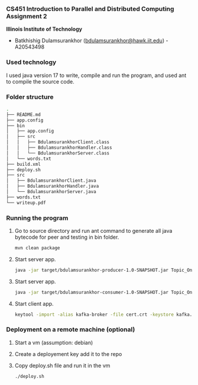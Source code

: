 ### CS451 Introduction to Parallel and Distributed Computing Assignment 2
**Illinois Institute of Technology**  

* Batkhishig Dulamsurankhor (bdulamsurankhor@hawk.iit.edu) - A20543498

### Used technology

I used java version 17 to write, compile and run the program, and used ant to compile the source code.

### Folder structure

```bash
.
├── README.md
├── app.config
├── bin
│   ├── app.config
│   ├── src
│   │   ├── BdulamsurankhorClient.class
│   │   ├── BdulamsurankhorHandler.class
│   │   └── BdulamsurankhorServer.class
│   └── words.txt
├── build.xml
├── deploy.sh
├── src
│   ├── BdulamsurankhorClient.java
│   ├── BdulamsurankhorHandler.java
│   └── BdulamsurankhorServer.java
├── words.txt
└── writeup.pdf
```

### Running the program

1. Go to source directory and run ant command to generate all java bytecode for peer and testing in bin folder.
    ```bash
    mvn clean package
    ``` 

2. Start server app.
    ```bash
    java -jar target/bdulamsurankhor-producer-1.0-SNAPSHOT.jar Topic_One
    ``` 

2. Start server app.
    ```bash
    java -jar target/bdulamsurankhor-consumer-1.0-SNAPSHOT.jar Topic_One
    ``` 

5. Start client app.
    ```bash
    keytool -import -alias kafka-broker -file cert.crt -keystore kafka.truststore.jks -storepass changeit
    ``` 

### Deployment on a remote machine (optional)

1. Start a vm (assumption: debian)

2. Create a deployement key add it to the repo

3. Copy deploy.sh file and run it in the vm
    ```bash
    ./deploy.sh
    ```